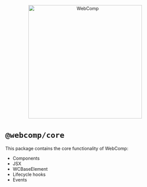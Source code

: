 <p align="center">
  <img alt="WebComp" title="WebComp" src="https://blobscdn.gitbook.com/v0/b/gitbook-28427.appspot.com/o/assets%2F-LW1jjJ35Z5Vk0rHU3sY%2F-LW1kKgwYkfICzANpIJn%2F-LW1kmXebxo0HDcL5J4j%2Flogo.svg?alt=media&token=fd45b300-38df-4e3b-9af3-0aa0d3821023" width="358">
</p>

# `@webcomp/core`

This package contains the core functionality of WebComp:

* Components
* JSX
* WCBaseElement
* Lifecycle hooks
* Events